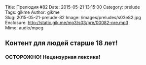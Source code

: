Title: Прелюдия #82
Date: 2015-05-21 13:15:00
Category: prelude  
Tags: gikme
Author: gikme  
Slug: 2015-05-21-prelude-82
Image: /images/preludes/s03e82.jpg
Enclosure: http://static.gik.me/mp3/s03/pre/00082-pre.mp3  
Mime: audio/mpeg

## Контент для людей старше 18 лет!

### ОСТОРОЖНО! Нецензурная лексика!
